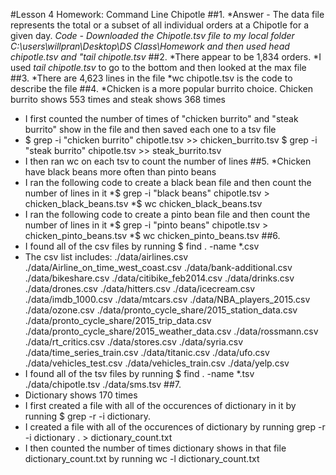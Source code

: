 #Lesson 4 Homework: Command Line Chipotle
##1. 
*Answer - The data file represents the total or a subset of all individual orders at a Chipotle for a given day.
*Code - Downloaded the Chipotle.tsv file to my local folder C:\users\willpran\Desktop\DS Class\Homework and then used *head chipotle.tsv* and "tail chipotle.tsv*
##2. 
*There appear to be 1,834 orders. 
*I used *tail chipotle.tsv* to go to the bottom and then looked at the max file
##3.
*There are 4,623 lines in the file
*wc chipotle.tsv is the code to describe the file
##4.
*Chicken is a more popular burrito choice. Chicken burrito shows 553 times and steak shows 368 times
* I first counted the number of times of "chicken burrito" and "steak burrito" show in the file and then saved each one to a tsv file
* $ grep -i "chicken burrito" chipotle.tsv >> chicken_burrito.tsv
$ grep -i "steak burrito" chipotle.tsv >> steak_burrito.tsv
* I then ran wc on each tsv to count the number of lines
##5. 
*Chicken have black beans more often than pinto beans
* I ran the following code to create a black bean file and then count the number of lines in it
*$ grep -i "black beans" chipotle.tsv > chicken_black_beans.tsv
*$ wc chicken_black_beans.tsv
* I ran the following code to create a pinto bean file and then count the number of lines in it
*$ grep -i "pinto beans" chipotle.tsv > chicken_pinto_beans.tsv
*$ wc chicken_pinto_beans.tsv
##6.
* I found all of the csv files by running $ find . -name *.csv
* The csv list includes:
./data/airlines.csv
./data/Airline_on_time_west_coast.csv
./data/bank-additional.csv
./data/bikeshare.csv
./data/citibike_feb2014.csv
./data/drinks.csv
./data/drones.csv
./data/hitters.csv
./data/icecream.csv
./data/imdb_1000.csv
./data/mtcars.csv
./data/NBA_players_2015.csv
./data/ozone.csv
./data/pronto_cycle_share/2015_station_data.csv
./data/pronto_cycle_share/2015_trip_data.csv
./data/pronto_cycle_share/2015_weather_data.csv
./data/rossmann.csv
./data/rt_critics.csv
./data/stores.csv
./data/syria.csv
./data/time_series_train.csv
./data/titanic.csv
./data/ufo.csv
./data/vehicles_test.csv
./data/vehicles_train.csv
./data/yelp.csv
* I found all of the tsv files by running $ find . -name *.tsv
./data/chipotle.tsv
./data/sms.tsv
##7. 
* Dictionary shows 170 times
* I first created a file with all of the occurences of dictionary in it by running $ grep -r -i dictionary.
* I created a file with all of the occurences of dictionary by running grep -r -i dictionary . > dictionary_count.txt
* I then counted the number of times dictionary shows in that file dictionary_count.txt by running wc -l dictionary_count.txt


